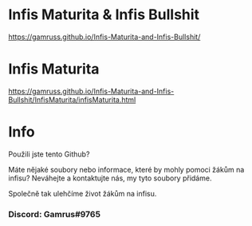
# Infis Maturita & Infis Bullshit
https://gamruss.github.io/Infis-Maturita-and-Infis-Bullshit/



# Infis Maturita

https://gamruss.github.io/Infis-Maturita-and-Infis-Bullshit/InfisMaturita/infisMaturita.html

# Info
Použili jste tento Github? 


Máte nějaké soubory nebo informace, které by mohly pomoci žákům na infisu? Neváhejte a kontaktujte nás, my tyto soubory přidáme. 


Společně tak ulehčíme život žákům na infisu.

### Discord: Gamrus#9765
